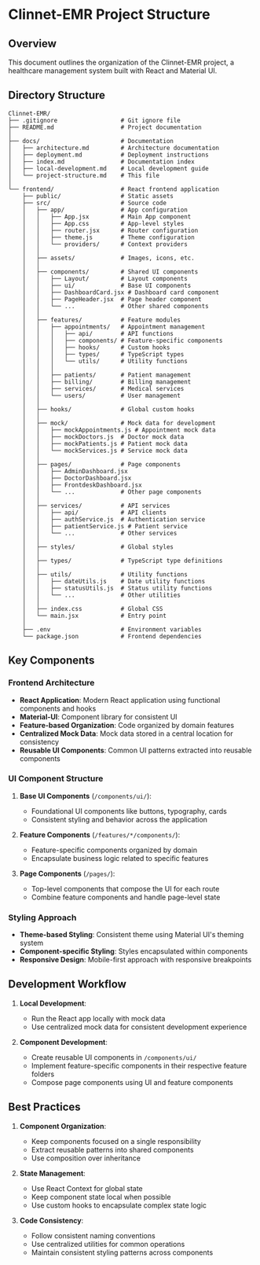 # Clinnet-EMR Project Structure

## Overview

This document outlines the organization of the Clinnet-EMR project, a healthcare management system built with React and Material UI.

## Directory Structure

```
Clinnet-EMR/
├── .gitignore                  # Git ignore file
├── README.md                   # Project documentation
│
├── docs/                       # Documentation
│   ├── architecture.md         # Architecture documentation
│   ├── deployment.md           # Deployment instructions
│   ├── index.md                # Documentation index
│   ├── local-development.md    # Local development guide
│   └── project-structure.md    # This file
│
└── frontend/                   # React frontend application
    ├── public/                 # Static assets
    ├── src/                    # Source code
    │   ├── app/                # App configuration
    │   │   ├── App.jsx         # Main App component
    │   │   ├── App.css         # App-level styles
    │   │   ├── router.jsx      # Router configuration
    │   │   ├── theme.js        # Theme configuration
    │   │   └── providers/      # Context providers
    │   │
    │   ├── assets/             # Images, icons, etc.
    │   │
    │   ├── components/         # Shared UI components
    │   │   ├── Layout/         # Layout components
    │   │   ├── ui/             # Base UI components
    │   │   ├── DashboardCard.jsx # Dashboard card component
    │   │   ├── PageHeader.jsx  # Page header component
    │   │   └── ...             # Other shared components
    │   │
    │   ├── features/           # Feature modules
    │   │   ├── appointments/   # Appointment management
    │   │   │   ├── api/        # API functions
    │   │   │   ├── components/ # Feature-specific components
    │   │   │   ├── hooks/      # Custom hooks
    │   │   │   ├── types/      # TypeScript types
    │   │   │   └── utils/      # Utility functions
    │   │   │
    │   │   ├── patients/       # Patient management
    │   │   ├── billing/        # Billing management
    │   │   ├── services/       # Medical services
    │   │   └── users/          # User management
    │   │
    │   ├── hooks/              # Global custom hooks
    │   │
    │   ├── mock/               # Mock data for development
    │   │   ├── mockAppointments.js # Appointment mock data
    │   │   ├── mockDoctors.js  # Doctor mock data
    │   │   ├── mockPatients.js # Patient mock data
    │   │   └── mockServices.js # Service mock data
    │   │
    │   ├── pages/              # Page components
    │   │   ├── AdminDashboard.jsx
    │   │   ├── DoctorDashboard.jsx
    │   │   ├── FrontdeskDashboard.jsx
    │   │   └── ...             # Other page components
    │   │
    │   ├── services/           # API services
    │   │   ├── api/            # API clients
    │   │   ├── authService.js  # Authentication service
    │   │   ├── patientService.js # Patient service
    │   │   └── ...             # Other services
    │   │
    │   ├── styles/             # Global styles
    │   │
    │   ├── types/              # TypeScript type definitions
    │   │
    │   ├── utils/              # Utility functions
    │   │   ├── dateUtils.js    # Date utility functions
    │   │   ├── statusUtils.js  # Status utility functions
    │   │   └── ...             # Other utilities
    │   │
    │   ├── index.css           # Global CSS
    │   └── main.jsx            # Entry point
    │
    ├── .env                    # Environment variables
    └── package.json            # Frontend dependencies
```

## Key Components

### Frontend Architecture

- **React Application**: Modern React application using functional components and hooks
- **Material-UI**: Component library for consistent UI
- **Feature-based Organization**: Code organized by domain features
- **Centralized Mock Data**: Mock data stored in a central location for consistency
- **Reusable UI Components**: Common UI patterns extracted into reusable components

### UI Component Structure

1. **Base UI Components** (`/components/ui/`):
   - Foundational UI components like buttons, typography, cards
   - Consistent styling and behavior across the application

2. **Feature Components** (`/features/*/components/`):
   - Feature-specific components organized by domain
   - Encapsulate business logic related to specific features

3. **Page Components** (`/pages/`):
   - Top-level components that compose the UI for each route
   - Combine feature components and handle page-level state

### Styling Approach

- **Theme-based Styling**: Consistent theme using Material UI's theming system
- **Component-specific Styling**: Styles encapsulated within components
- **Responsive Design**: Mobile-first approach with responsive breakpoints

## Development Workflow

1. **Local Development**:
   - Run the React app locally with mock data
   - Use centralized mock data for consistent development experience

2. **Component Development**:
   - Create reusable UI components in `/components/ui/`
   - Implement feature-specific components in their respective feature folders
   - Compose page components using UI and feature components

## Best Practices

1. **Component Organization**:
   - Keep components focused on a single responsibility
   - Extract reusable patterns into shared components
   - Use composition over inheritance

2. **State Management**:
   - Use React Context for global state
   - Keep component state local when possible
   - Use custom hooks to encapsulate complex state logic

3. **Code Consistency**:
   - Follow consistent naming conventions
   - Use centralized utilities for common operations
   - Maintain consistent styling patterns across components